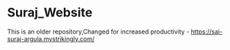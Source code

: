 # Suraj_Website

This is an older repository,Changed for increased productivity - https://sai-suraj-argula.mystrikingly.com/
